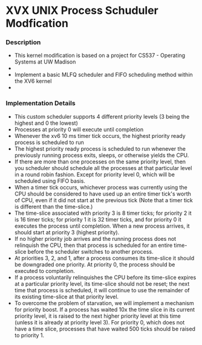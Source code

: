# XVX UNIX Process Schuduler Modfication

### Description
- This kernel modification is based on a project for CS537 - Operating Systems at UW Madison
- 
- Implement a basic MLFQ scheduler and FIFO scheduling method within the XV6 kernel
- 
### Implementation Details
-	This custom scheduler supports 4 different priority levels (3 being the highest and 0 the lowest)
-	Processes at priority 0 will execute until completion
- Whenever the xv6 10 ms timer tick occurs, the highest priority ready process is scheduled to run
- The highest priority ready process is scheduled to run whenever the previously running process exits, sleeps, or otherwise yields the CPU.
- If there are more than one processes on the same priority level, then you scheduler should schedule all the processes at that particular level in a round robin fashion. Except for priority level 0, which will be scheduled using FIFO basis.
- When a timer tick occurs, whichever process was currently using the CPU should be considered to have used up an entire timer tick's worth of CPU, even if it did not start at the previous tick (Note that a timer tick is different than the time-slice.)
- The time-slice associated with priority 3 is 8 timer ticks; for priority 2 it is 16 timer ticks; for priority 1 it is 32 timer ticks, and for priority 0 it executes the process until completion.
When a new process arrives, it should start at priority 3 (highest priority).
- If no higher priority job arrives and the running process does not relinquish the CPU, then that process is scheduled for an entire time-slice before the scheduler switches to another process.
- At priorities 3, 2, and 1, after a process consumes its time-slice it should be downgraded one priority. At priority 0, the process should be executed to completion.
- If a process voluntarily relinquishes the CPU before its time-slice expires at a particular priority level, its time-slice should not be reset; the next time that process is scheduled, it will continue to use the remainder of its existing time-slice at that priority level.
- To overcome the problem of starvation, we will implement a mechanism for priority boost. If a process has waited 10x the time slice in its current priority level, it is raised to the next higher priority level at this time (unless it is already at priority level 3). For priority 0, which does not have a time slice, processes that have waited 500 ticks should be raised to priority 1.